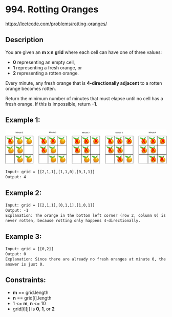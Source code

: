 # 994. Rotting Oranges

https://leetcode.com/problems/rotting-oranges/

## Description

You are given an __m x n__ __grid__ where each cell can have one of three values:

- __0__ representing an empty cell,
- __1__ representing a fresh orange, or
- __2__ representing a rotten orange.

Every minute, any fresh orange that is **4-directionally adjacent** to a rotten orange becomes rotten.

Return the minimum number of minutes that must elapse until no cell has a fresh orange. If this is impossible, return __-1__.


## Example 1:

![img.png](example_images/img.png)

    Input: grid = [[2,1,1],[1,1,0],[0,1,1]]
    Output: 4


## Example 2:

    Input: grid = [[2,1,1],[0,1,1],[1,0,1]]
    Output: -1
    Explanation: The orange in the bottom left corner (row 2, column 0) is never rotten, because rotting only happens 4-directionally.


## Example 3:

    Input: grid = [[0,2]]
    Output: 0
    Explanation: Since there are already no fresh oranges at minute 0, the answer is just 0.


## Constraints:

- __m__ == grid.length 
- __n__ == grid[i].length 
- 1 <= __m__, __n__ <= 10 
- grid[i][j] is __0__, __1__, or __2__